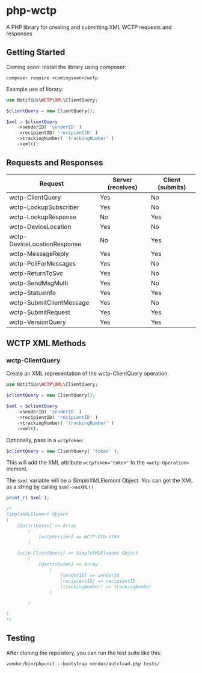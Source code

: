 # php-wctp

A PHP library for creating and submitting XML WCTP requests and responses


## Getting Started

Coming soon: Install the library using composer: 

```console
composer require <comingsoon>/wctp
```

Example use of library: 

```php
use NotifiUs\WCTP\XML\ClientQuery;

$clientQuery = new ClientQuery();

$xml = $clientQuery
    ->senderID( 'senderID' )
    ->recipientID( 'recipientID' )
    ->trackingNumber( 'trackingNumber' )
    ->xml();
```


## Requests and Responses

| Request | Server (receives) | Client (submits) |
|---------|-------------------|------------------|
|wctp-ClientQuery | Yes | No |
|wctp-LookupSubscriber | Yes | No |
|wctp-LookupResponse | No | Yes |
|wctp-DeviceLocation | Yes | No |
|wctp-DeviceLocationResponse | No | Yes |
|wctp-MessageReply | Yes | Yes |
|wctp-PollForMessages | Yes | No | 
|wctp-ReturnToSvc | Yes | No |
|wctp-SendMsgMulti | Yes | No |
|wctp-StatusInfo | Yes | Yes |
|wctp-SubmitClientMessage | Yes | No |
|wctp-SubmitRequest | Yes | Yes |
|wctp-VersionQuery | Yes | Yes  |


## WCTP XML Methods

### wctp-ClientQuery

Create an XML representation of the wctp-ClientQuery operation. 

```php
use NotifiUs\WCTP\XML\ClientQuery;

$clientQuery = new ClientQuery();

$xml = $clientQuery
    ->senderID( 'senderID' )
    ->recipientID( 'recipientID' )
    ->trackingNumber( 'trackingNumber' )
    ->xml();
```

Optionally, pass in a `wctpToken`:

```php
$clientQuery = new ClientQuery( 'token' );
```

This will add the XML attribute `wctpToken="token"` to the `<wctp-Operation>` element.

The `$xml` variable will be a *SimpleXMLElement* Object. You can get the XML as a string by calling `$xml->asXML()`

```php
print_r( $xml );

/*
SimpleXMLElement Object
(
    [@attributes] => Array
        (
            [wctpVersion] => WCTP-DTD-V1R3
        )

    [wctp-ClientQuery] => SimpleXMLElement Object
        (
            [@attributes] => Array
                (
                    [senderID] => senderID
                    [recipientID] => recipientID
                    [trackingNumber] => trackingNumber
                )

        )

)
*/
```


## Testing

After cloning the repository, you can run the test suite like this:

```console
vendor/bin/phpunit --bootstrap vendor/autoload.php tests/
```

